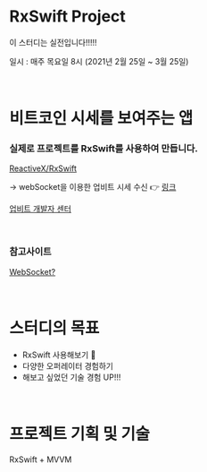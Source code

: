 # RxSwift Project

이 스터디는 실전입니다!!!!!


일시 : 매주 목요일 8시 (2021년 2월 25일 ~ 3월 25일)

<br>

# 비트코인 시세를 보여주는 앱


### 실제로 프로젝트를 RxSwift를 사용하여 만듭니다.

[ReactiveX/RxSwift](https://github.com/ReactiveX/RxSwift)

→ webSocket을 이용한 업비트 시세 수신 👉 [링크](https://docs.upbit.com/docs/upbit-quotation-websocket)

[업비트 개발자 센터](https://docs.upbit.com/reference)

<br>

### 참고사이트

[WebSocket?](https://blog.rocketinsights.com/state-of-swift-websockets)

<br>

# 스터디의 목표

- RxSwift 사용해보기 🤟
- 다양한 오퍼레이터 경험하기
- 해보고 싶었던 기술 경험 UP!!!

<br>

# 프로젝트 기획 및 기술

RxSwift + MVVM




